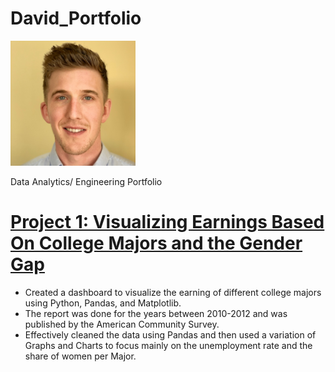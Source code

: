 # David_Portfolio

<img src="/images/72578.jpeg" width=200px height=200px display: flex>

Data Analytics/ Engineering Portfolio

# [Project 1: Visualizing Earnings Based On College Majors and the Gender Gap](https://github.com/drushton2020/Visualizing-Earnings-Based-On-College-Majors)
* Created a dashboard to visualize the earning of different college majors using Python, Pandas, and Matplotlib.
* The report was done for the years between 2010-2012 and was published by the American Community Survey. 
* Effectively cleaned the data using Pandas and then used a variation of Graphs and Charts to focus mainly on the unemployment rate and the share of women per Major.
